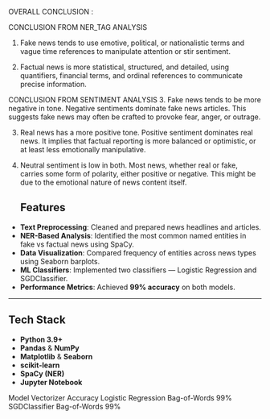 OVERALL CONCLUSION :

CONCLUSION FROM NER_TAG ANALYSIS
1. Fake news tends to use emotive, political, or nationalistic terms and vague time references to manipulate attention or stir sentiment.

2. Factual news is more statistical, structured, and detailed, using quantifiers, financial terms, and ordinal references to communicate precise information.

CONCLUSION FROM SENTIMENT ANALYSIS
3. Fake news tends to be more negative in tone.
   Negative sentiments dominate fake news articles.
   This suggests fake news may often be crafted to provoke fear, anger, or outrage.

3. Real news has a more positive tone.
   Positive sentiment dominates real news.
   It implies that factual reporting is more balanced or optimistic, or at least less emotionally manipulative.

4. Neutral sentiment is low in both.
   Most news, whether real or fake, carries some form of polarity, either positive or negative.
   This might be due to the emotional nature of news content itself.



   ##  Features

-  **Text Preprocessing**: Cleaned and prepared news headlines and articles.
-  **NER-Based Analysis**: Identified the most common named entities in fake vs factual news using SpaCy.
-  **Data Visualization**: Compared frequency of entities across news types using Seaborn barplots.
-  **ML Classifiers**: Implemented two classifiers — Logistic Regression and SGDClassifier.
-  **Performance Metrics**: Achieved **99% accuracy** on both models.

---

##  Tech Stack

- **Python 3.9+**
- **Pandas** & **NumPy**
- **Matplotlib** & **Seaborn**
- **scikit-learn**
- **SpaCy (NER)**
- **Jupyter Notebook**

Model	                  Vectorizer	   Accuracy
Logistic Regression    	Bag-of-Words	 99%
SGDClassifier	          Bag-of-Words	 99%
